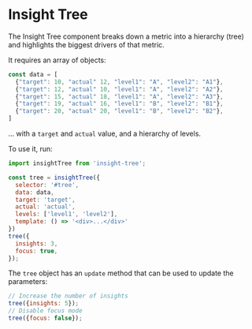 # Insight Tree

The Insight Tree component breaks down a metric into a hierarchy (tree) and highlights the biggest drivers of that metric.

It requires an array of objects:

```js
const data = [
  {"target": 10, "actual" 12, "level1": "A", "level2": "A1"},
  {"target": 12, "actual" 10, "level1": "A", "level2": "A2"},
  {"target": 15, "actual" 18, "level1": "A", "level2": "A3"},
  {"target": 19, "actual" 16, "level1": "B", "level2": "B1"},
  {"target": 20, "actual" 20, "level1": "B", "level2": "B2"},
]
```

... with a `target` and `actual` value, and a hierarchy of levels.

To use it, run:

```js
import insightTree from 'insight-tree';

const tree = insightTree({
  selector: '#tree',
  data: data,
  target: 'target',
  actual: 'actual',
  levels: ['level1', 'level2'],
  template: () => '<div>...</div>'
})
tree({
  insights: 3,
  focus: true,
});
```

The `tree` object has an `update` method that can be used to update the parameters:

```js
// Increase the number of insights
tree({insights: 5});
// Disable focus mode
tree({focus: false});
```
